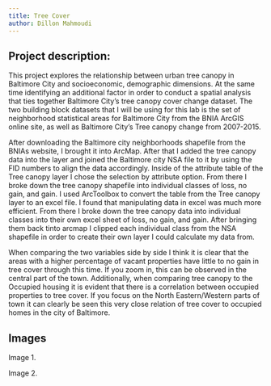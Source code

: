 ```yaml
---
title: Tree Cover
author: Dillon Mahmoudi
---
```


## Project description:
This project explores the relationship between urban tree canopy in Baltimore City and socioeconomic, demographic dimensions. At the same time identifying an additional factor in order to conduct a spatial analysis that ties together Baltimore City’s tree canopy cover change dataset. The two building block datasets that I will be using for this lab is the set of neighborhood statistical areas for Baltimore City from the BNIA ArcGIS online site, as well as Baltimore City’s Tree canopy change from 2007-2015.

After downloading the Baltimore city neighborhoods shapefile from the BNIAs website, I brought it into ArcMap. After that I added the tree canopy data into the layer and joined the Baltimore city NSA file to it by using the FID numbers to align the data accordingly. Inside of the attribute table of the Tree canopy layer I chose the selection by attribute option. From there I broke down the tree canopy shapefile into individual classes of loss, no gain, and gain. I used ArcToolbox to convert the table from the Tree canopy layer to an excel file. I found that manipulating data in excel was much more efficient. From there I broke down the tree canopy data into individual classes into their own excel sheet of loss, no gain, and gain. After bringing them back tinto arcmap I clipped each individual class from the NSA shapefile in order to create their own layer I could calculate my data from. 

When comparing the two variables side by side I think it is clear that the areas with a higher percentage of vacant properties have little to no gain in tree cover through this time. If you zoom in, this can be observed in the central part of the town. Additionally, when comparing tree canopy to the Occupied housing it is evident that there is a correlation between occupied properties to tree cover. If you focus on the North Eastern/Western parts of town it can clearly be seen this very close relation of tree cover to occupied homes in the city of Baltimore.



## Images

Image 1. 

Image 2.
